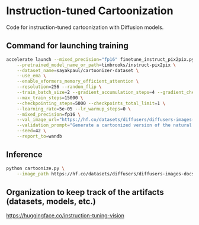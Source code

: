 # Instruction-tuned Cartoonization

Code for instruction-tuned cartoonization with Diffusion models.

## Command for launching training

```bash
accelerate launch --mixed_precision="fp16" finetune_instruct_pix2pix.py \
    --pretrained_model_name_or_path=timbrooks/instruct-pix2pix \
    --dataset_name=sayakpaul/cartoonizer-dataset \
    --use_ema \
    --enable_xformers_memory_efficient_attention \
    --resolution=256 --random_flip \
    --train_batch_size=2 --gradient_accumulation_steps=4 --gradient_checkpointing \
    --max_train_steps=15000 \
    --checkpointing_steps=5000 --checkpoints_total_limit=1 \
    --learning_rate=5e-05 --lr_warmup_steps=0 \
    --mixed_precision=fp16 \
    --val_image_url="https://hf.co/datasets/diffusers/diffusers-images-docs/resolve/main/mountain.png" \
    --validation_prompt="Generate a cartoonized version of the natural image" \
    --seed=42 \
    --report_to=wandb 
```

## Inference

```bash
python cartoonize.py \
    --image_path https://hf.co/datasets/diffusers/diffusers-images-docs/resolve/main/mountain.png
```

## Organization to keep track of the artifacts (datasets, models, etc.)

https://huggingface.co/instruction-tuning-vision